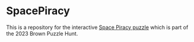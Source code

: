 # SpacePiracy

This is a repository for the interactive [Space Piracy puzzle](https://2023.brownpuzzlehunt.com/puzzle/space-piracy) which is part of the 2023 Brown Puzzle Hunt.
